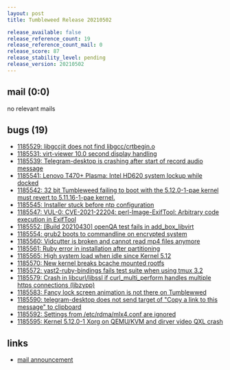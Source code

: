 ```yaml
---
layout: post
title: Tumbleweed Release 20210502

release_available: false
release_reference_count: 19
release_reference_count_mail: 0
release_score: 87
release_stability_level: pending
release_version: 20210502
---
```


## mail (0:0)

no relevant mails

## bugs (19)

<!--more-->

- [1185529: libgccjit does not find libgcc/crtbegin.o](https://bugzilla.opensuse.org/show_bug.cgi?id=1185529)
- [1185531: virt-viewer 10.0 second display handling](https://bugzilla.opensuse.org/show_bug.cgi?id=1185531)
- [1185539: Telegram-desktop is crashing after start of record audio message](https://bugzilla.opensuse.org/show_bug.cgi?id=1185539)
- [1185541: Lenovo T470+ Plasma: Intel HD620 system lockup while docked](https://bugzilla.opensuse.org/show_bug.cgi?id=1185541)
- [1185542: 32 bit Tumbleweed failing to boot with the 5.12.0-1-pae kernel must revert to 5.11.16-1-pae kernel.](https://bugzilla.opensuse.org/show_bug.cgi?id=1185542)
- [1185545: Installer stuck before ntp configuration](https://bugzilla.opensuse.org/show_bug.cgi?id=1185545)
- [1185547: VUL-0: CVE-2021-22204: perl-Image-ExifTool: Arbitrary code execution in ExifTool](https://bugzilla.opensuse.org/show_bug.cgi?id=1185547)
- [1185552: \[Build 20210430\] openQA test fails in add_box_libvirt](https://bugzilla.opensuse.org/show_bug.cgi?id=1185552)
- [1185554: grub2 boots to commandline on encrypted system](https://bugzilla.opensuse.org/show_bug.cgi?id=1185554)
- [1185560: Vidcutter is broken and cannot read mp4 files anymore](https://bugzilla.opensuse.org/show_bug.cgi?id=1185560)
- [1185561: Ruby error in installation after partitioning](https://bugzilla.opensuse.org/show_bug.cgi?id=1185561)
- [1185565: High system load when idle since Kernel 5.12](https://bugzilla.opensuse.org/show_bug.cgi?id=1185565)
- [1185570: New kernel breaks bcache mounted rootfs](https://bugzilla.opensuse.org/show_bug.cgi?id=1185570)
- [1185572: yast2-ruby-bindings fails test suite when using  tmux 3.2](https://bugzilla.opensuse.org/show_bug.cgi?id=1185572)
- [1185579: Crash in libcurl/libssl if curl_multi_perform handles multiple https connections (libzypp)](https://bugzilla.opensuse.org/show_bug.cgi?id=1185579)
- [1185583: Fancy lock screen animation is not there on Tumblewwed](https://bugzilla.opensuse.org/show_bug.cgi?id=1185583)
- [1185590: telegram-desktop does not send target of "Copy a link to this message" to clipboard](https://bugzilla.opensuse.org/show_bug.cgi?id=1185590)
- [1185592: Settings from /etc/rdma/mlx4.conf are ignored](https://bugzilla.opensuse.org/show_bug.cgi?id=1185592)
- [1185595: Kernel 5.12.0-1 Xorg on QEMU/KVM and dirver video QXL crash](https://bugzilla.opensuse.org/show_bug.cgi?id=1185595)



## links

- [mail announcement](https://github.com/boombatower/tumbleweed-review/issues/10)
